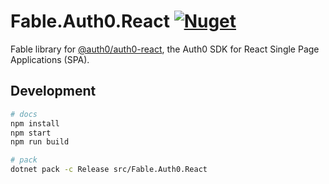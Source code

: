 # Fable.Auth0.React <a href="https://www.nuget.org/packages/Fable.Auth0.React/" target="_blank"><img src="https://img.shields.io/nuget/v/Fable.Auth0.React" alt="Nuget" /></a>

Fable library for [@auth0/auth0-react](https://github.com/auth0/auth0-react), the Auth0 SDK for React Single Page Applications (SPA).

## Development

```bash
# docs
npm install
npm start
npm run build

# pack
dotnet pack -c Release src/Fable.Auth0.React
```
